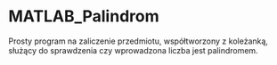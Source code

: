 # MATLAB_Palindrom
Prosty program na zaliczenie przedmiotu, współtworzony z koleżanką, służący do sprawdzenia czy wprowadzona liczba jest palindromem.
